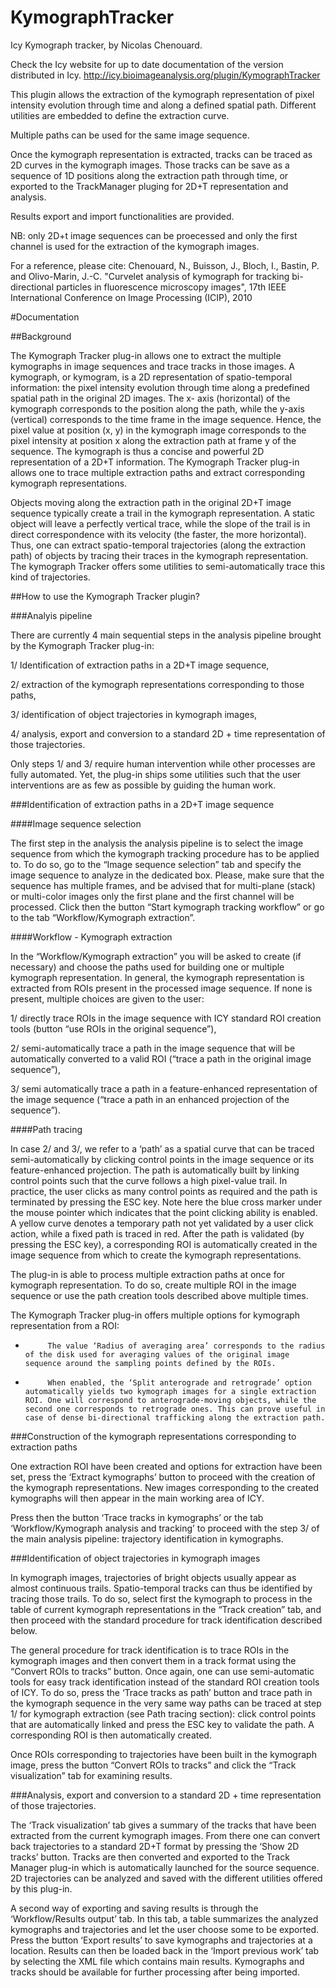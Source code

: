# KymographTracker

Icy Kymograph tracker, by Nicolas Chenouard.

Check the Icy website for up to date documentation of the version distributed in Icy.
http://icy.bioimageanalysis.org/plugin/KymographTracker

This plugin allows the extraction of the kymograph representation of pixel intensity evolution through time and along a defined spatial path. Different utilities are embedded to define the extraction curve.

Multiple paths can be used for the same image sequence.

Once the kymograph representation is extracted, tracks can be traced as 2D curves in the kymograph images. Those tracks can be save as a sequence of 1D positions along the extraction path through time, or exported to the TrackManager pluging for 2D+T representation and analysis.

Results export and import functionalities are provided.

NB: only 2D+t image sequences can be proecessed and only the first channel is used for the extraction of the kymograph images.

For a reference, please cite:
Chenouard, N., Buisson, J., Bloch, I., Bastin, P. and Olivo-Marin, J.-C.
"Curvelet analysis of kymograph for tracking bi-directional particles in fluorescence microscopy images", 17th IEEE International Conference on Image Processing (ICIP), 2010


#Documentation

##Background

The Kymograph Tracker plug-in allows one to extract the multiple kymographs in image sequences and trace tracks in those images. A kymograph, or kymogram, is a 2D representation of spatio-temporal information: the pixel intensity evolution through time along a predefined spatial path in the original 2D images. The x- axis (horizontal) of the kymograph corresponds to the position along the path, while the y-axis (vertical) corresponds to the time frame in the image sequence. Hence, the pixel value at position (x, y) in the kymograph image corresponds to the pixel intensity at position x along the extraction path at frame y of the sequence. The kymograph is thus a concise and powerful 2D representation of a 2D+T information. The Kymograph Tracker plug-in allows one to trace multiple extraction paths and extract corresponding kymograph representations.

Objects moving along the extraction path in the original 2D+T image sequence typically create a trail in the kymograph representation. A static object will leave a perfectly vertical trace, while the slope of the trail is in direct correspondence with its velocity (the faster, the more horizontal). Thus, one can extract spatio-temporal trajectories (along the extraction path) of objects by tracing their traces in the kymograph representation. The kymograph Tracker offers some utilities to semi-automatically trace this kind of trajectories.

##How to use the Kymograph Tracker plugin?

###Analyis pipeline

There are currently 4 main sequential steps in the analysis pipeline brought by the Kymograph Tracker plug-in:

1/ Identification of extraction paths in a 2D+T image sequence,

2/ extraction of the kymograph representations corresponding to those paths,

3/ identification of object trajectories in kymograph images,

4/ analysis, export and conversion to a standard 2D + time representation of those trajectories.

Only steps 1/ and 3/ require human intervention while other processes are fully automated. Yet, the plug-in ships some utilities such that the user interventions are as few as possible by guiding the human work.

###Identification of extraction paths in a 2D+T image sequence

####Image sequence selection

The first step in the analysis the analysis pipeline is to select the image sequence from which the kymograph tracking procedure has to be applied to. To do so, go to the “Image sequence selection” tab and specify the image sequence to analyze in the dedicated box. Please, make sure that the sequence has multiple frames, and be advised that for multi-plane (stack) or multi-color images only the first plane and the first channel will be processed. Click then the button “Start kymograph tracking workflow” or go to the tab “Workflow/Kymograph extraction”. 

####Workflow - Kymograph extraction

In the “Workflow/Kymograph extraction” you will be asked to create (if necessary) and choose the paths used for building one or multiple kymograph representation. In general, the kymograph representation is extracted from ROIs present in the processed image sequence. If none is present, multiple choices are given to the user:

1/ directly trace ROIs in the image sequence with ICY standard ROI creation tools (button “use ROIs in the original sequence”),

2/ semi-automatically trace a path in the image sequence that will be automatically converted to a valid ROI (“trace a path in the original image sequence”),

3/ semi automatically trace a path in a feature-enhanced representation of the image sequence (“trace a path in an enhanced projection of the sequence”).

####Path tracing

In case 2/ and 3/, we refer to a ‘path’ as a spatial curve that can be traced semi-automatically by clicking control points in the image sequence or its feature-enhanced projection. The path is automatically built by linking control points such that the curve follows a high pixel-value trail. In practice, the user clicks as many control points as required and the path is terminated by pressing the ESC key. Note here the blue cross marker under the mouse pointer which indicates that the point clicking ability is enabled. A yellow curve denotes a temporary path not yet validated by a user click action, while a fixed path is traced in red. After the path is validated (by pressing the ESC key), a corresponding ROI is automatically created in the image sequence from which to create the kymograph representations.

The plug-in is able to process multiple extraction paths at once for kymograph representation. To do so, create multiple ROI in the image sequence or use the path creation tools described above multiple times.

The Kymograph Tracker plug-in offers multiple options for kymograph representation from a ROI:

-          The value ‘Radius of averaging area’ corresponds to the radius of the disk used for averaging values of the original image sequence around the sampling points defined by the ROIs.

-          When enabled, the ‘Split anterograde and retrograde’ option automatically yields two kymograph images for a single extraction ROI. One will correspond to anterograde-moving objects, while the second one corresponds to retrograde ones. This can prove useful in case of dense bi-directional trafficking along the extraction path.

###Construction of the kymograph representations corresponding to extraction paths

One extraction ROI have been created and options for extraction have been set, press the ‘Extract kymographs’ button to proceed with the creation of the kymograph representations. New images corresponding to the created kymographs will then appear in the main working area of ICY.

Press then the button ‘Trace tracks in kymographs’ or the tab ‘Workflow/Kymograph analysis and tracking’ to proceed with the step 3/ of the main analysis pipeline: trajectory identification in kymographs.

###Identification of object trajectories in kymograph images

In kymograph images, trajectories of bright objects usually appear as almost continuous trails. Spatio-temporal tracks can thus be identified by tracing those trails. To do so, select first the kymograph to process in the table of current kymograph representations in the “Track creation” tab, and then proceed with the standard procedure for track identification described below.

The general procedure for track identification is to trace ROIs in the kymograph images and then convert them in a track format using the “Convert ROIs to tracks” button. Once again, one can use semi-automatic tools for easy track identification instead of the standard ROI creation tools of ICY. To do so, press the ‘Trace tracks as path’ button and trace path in the kymograph sequence in the very same way paths can be traced at step 1/ for kymograph extraction (see Path tracing section): click control points that are automatically linked and press the ESC key to validate the path. A corresponding ROI is then automatically created.

Once ROIs corresponding to trajectories have been built in the kymograph image, press the button “Convert ROIs to tracks” and click the “Track visualization” tab for examining results.

###Analysis, export and conversion to a standard 2D + time representation of those trajectories.

The ‘Track visualization’ tab gives a summary of the tracks that have been extracted from the current kymograph images. From there one can convert back trajectories to a standard 2D+T format by pressing the ‘Show 2D tracks’ button. Tracks are then converted and exported to the Track Manager plug-in which is automatically launched for the source sequence. 2D trajectories can be analyzed and saved with the different utilities offered by this plug-in.

A second way of exporting and saving results is through the ‘Workflow/Results output’ tab. In this tab, a table summarizes the analyzed kymographs and trajectories and let the user choose some to be exported.  Press the button ‘Export results’ to save kymographs and trajectories at a location. Results can then be loaded back in the ‘Import previous work’ tab by selecting the XML file which contains main results. Kymographs and tracks should  be available for further processing after being imported.

